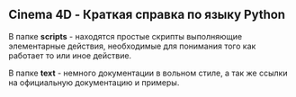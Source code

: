 ## Cinema 4D - Краткая справка по языку Python
В папке **scripts** - находятся простые скрипты выполняющие элементарные действия, необходимые для понимания того как работает то или иное действие.

В папке **text** - немного документации в вольном стиле, а так же ссылки на официальную документацию и примеры.